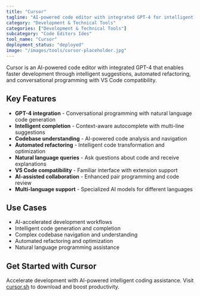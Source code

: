 ```yaml
---
title: "Cursor"
tagline: "AI-powered code editor with integrated GPT-4 for intelligent development"
category: "Development & Technical Tools"
categories: ["Development & Technical Tools"]
subcategory: "Code Editors Ides"
tool_name: "Cursor"
deployment_status: "deployed"
image: "/images/tools/cursor-placeholder.jpg"
---
```

Cursor is an AI-powered code editor with integrated GPT-4 that enables faster development through intelligent suggestions, automated refactoring, and conversational programming with VS Code compatibility.

## Key Features

- **GPT-4 integration** - Conversational programming with natural language code generation
- **Intelligent completion** - Context-aware autocomplete with multi-line suggestions
- **Codebase understanding** - AI-powered code analysis and navigation
- **Automated refactoring** - Intelligent code transformation and optimization
- **Natural language queries** - Ask questions about code and receive explanations
- **VS Code compatibility** - Familiar interface with extension support
- **AI-assisted collaboration** - Enhanced pair programming and code review
- **Multi-language support** - Specialized AI models for different languages

## Use Cases

- AI-accelerated development workflows
- Intelligent code generation and completion
- Complex codebase navigation and understanding
- Automated refactoring and optimization
- Natural language programming assistance

## Get Started with Cursor

Accelerate development with AI-powered intelligent coding assistance. Visit [cursor.sh](https://cursor.sh) to download and boost productivity.